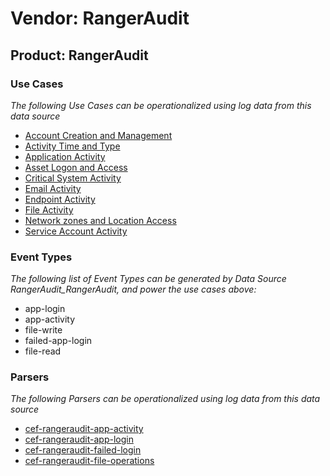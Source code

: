 Vendor: RangerAudit
===================
Product: RangerAudit
--------------------

### Use Cases

_The following Use Cases can be operationalized using log data from this data source_

* [Account Creation and Management](../UseCases/usecase_account_creation_and_management.md)
* [Activity Time  and Type](../UseCases/usecase_activity_time__and_type.md)
* [Application Activity](../UseCases/usecase_application_activity.md)
* [Asset Logon and Access](../UseCases/usecase_asset_logon_and_access.md)
* [Critical System Activity](../UseCases/usecase_critical_system_activity.md)
* [Email Activity](../UseCases/usecase_email_activity.md)
* [Endpoint Activity](../UseCases/usecase_endpoint_activity.md)
* [File Activity](../UseCases/usecase_file_activity.md)
* [Network zones and Location Access](../UseCases/usecase_network_zones_and_location_access.md)
* [Service Account Activity](../UseCases/usecase_service_account_activity.md)


### Event Types

_The following list of Event Types can be generated by Data Source RangerAudit_RangerAudit, and power the use cases above:_

- app-login
- app-activity
- file-write
- failed-app-login
- file-read


### Parsers

_The following Parsers can be operationalized using log data from this data source_

* [cef-rangeraudit-app-activity](../Parsers/parserContent_cef-rangeraudit-app-activity.md)
* [cef-rangeraudit-app-login](../Parsers/parserContent_cef-rangeraudit-app-login.md)
* [cef-rangeraudit-failed-login](../Parsers/parserContent_cef-rangeraudit-failed-login.md)
* [cef-rangeraudit-file-operations](../Parsers/parserContent_cef-rangeraudit-file-operations.md)
